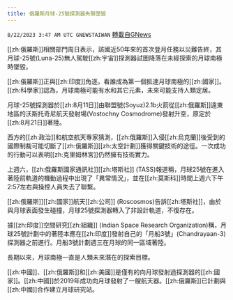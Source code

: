 ```yaml
---
title: 俄羅斯月球-25號探測器失聯墜毀
---
```

`8/22/2023 3:47 AM UTC GNEWSTAIWAN` [轉載自GNews](https://gnews.org/articles/1581231)

[[zh:俄羅斯]]相關部門周日表示，該國近50年來的首次登月任務以災難告終，其月球-25號(Luna-25)無人駕駛[[zh:宇宙]]探測器試圖降落在未經探索的月球南極時墜毀。

[[zh:俄羅斯]]正與[[zh:印度]]角逐，看誰成為第一個抵達月球南極的[[zh:國家]]。[[zh:科學家]]認為，月球南極可能有水和其它元素，未來可能支持人類定居。

月球-25號探測器於[[zh:8月11日]]由聯盟號(Soyuz)2.1b火箭從[[zh:俄羅斯]]遠東地區的沃斯托奇尼航天發射場(Vostochny Cosmodrome)發射升空，原定於[[zh:8月21日]]著陸。

西方的[[zh:政治]]和航空航天專家猜測，[[zh:俄羅斯]]入侵[[zh:烏克蘭]]後受到的國際制裁可能切斷了[[zh:俄羅斯]][[zh:太空計劃]]獲得關鍵技術的途徑。一次成功的行動可以表明[[zh:克里姆林宮]]仍然擁有技術實力。

上週六，[[zh:俄羅斯國家通訊社]][[zh:塔斯社]] (TASS)報道稱，月球25號在進入著陸前軌道的機動過程中出現了「異常情況」，並在[[zh:莫斯科]]時間上週六下午2:57左右與操控人員失去了聯繫。

[[zh:俄羅斯]][[zh:國家]]航天[[zh:公司]] (Roscosmos)告訴[[zh:塔斯社]]，由於與月球表面發生碰撞，月球25號探測器轉入了非設計軌道，不復存在。

據[[zh:印度]]空間研究[[zh:組織]] (Indian Space Research Organization)稱，月球25號計劃中的著陸本應在[[zh:印度]]發射自己的「月船3號」(Chandrayaan-3)探測器之前進行。月船3號計劃週三在月球的同一區域著陸。

長期以來，月球南極一直是人類未來潛在的探索目標。

[[zh:中國]]、[[zh:俄羅斯]]和[[zh:美國]]是僅有的向月球發射過探測器的[[zh:國家]]。[[zh:中國]]於2019年成功向月球發射了一艘航天器。[[zh:俄羅斯]]已計劃與[[zh:中國]]合作建立月球研究站。
